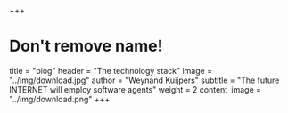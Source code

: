 +++
# Don't remove name!
title = "blog"
header = "The technology stack"
image = "../img/download.jpg"
author = "Weynand Kuijpers"
subtitle = "The future INTERNET will employ software agents"
weight = 2
content_image  = "../img/download.png"
+++
